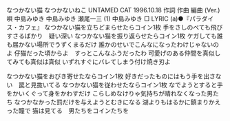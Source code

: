 なつかない猫
なつかないねこ
UNTAMED CAT
1996.10.18
作詞  作曲  編曲 (Ver.)   唄
中島みゆき   中島みゆき   瀬尾一三 (1)
中島みゆき
□ LYRIC (a)●『パラダイス・カフェ』
なつかない猫を立ちどまらせたらコイン1枚
手をさしのべても飛びすさるばかり　疑い深い
なつかない猫を振り返らせたらコイン1枚
ケガしても誰も届かない場所でうずくまるだけ
誰かのせいでこんなになったわけじゃないのよ
仔猫だった頃からよ　すっとこんなふうだったわ
可愛げのある仲間を真似してみても真似は真似
いずれすぐにバレてしまう付け焼き刃よ

なつかない猫をおびき寄せたならコイン1枚
好きだったものにはもう手を出さない　罠と見抜いてる
なつかない猫を従わせたならコイン1枚
なでようとすると手をかいくぐって身をかわすだけ
こらしめなけりゃ気持ちが晴れなくなった男たち
なつかなかった罰だけを与えようとむきになる
湖よりもはるかに鎮まりかえった瞳で
猫は見てる　男たちをコインたちを